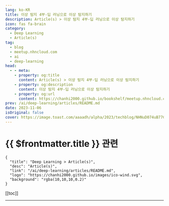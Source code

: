 ```yaml
---
lang: ko-KR
title: 이상 탐지 4부-딥 러닝으로 이상 탐지하기
description: Article(s) > 이상 탐지 4부-딥 러닝으로 이상 탐지하기
icon: fas fa-brain
category: 
  - Deep Learning
  - Article(s)
tag: 
  - blog
  - meetup.nhncloud.com
  - ai
  - deep-learning
head:
  - - meta:
    - property: og:title
      content: Article(s) > 이상 탐지 4부-딥 러닝으로 이상 탐지하기
    - property: og:description
      content: 이상 탐지 4부-딥 러닝으로 이상 탐지하기
    - property: og:url
      content: https://chanhi2000.github.io/bookshelf/meetup.nhncloud.com/375.html
prev: /ai/deep-learning/articles/README.md
date: 2023-11-06
isOriginal: false
cover: https://image.toast.com/aaaadh/alpha/2023/techblog/NHNuD074uB77CuC6B0uB4DC%20MeetupuC774uC0C1%20uD0D0uC9C0%204uBD80uC12CuB124uC77C230502.jpg
---
```


# {{ $frontmatter.title }} 관련

```component VPCard
{
  "title": "Deep Learning > Article(s)",
  "desc": "Article(s)",
  "link": "/ai/deep-learning/articles/README.md",
  "logo": "https://chanhi2000.github.io/images/ico-wind.svg",
  "background": "rgba(10,10,10,0.2)"
}
```

[[toc]]

---

<SiteInfo
  name="이상 탐지 4부-딥 러닝으로 이상 탐지하기 | NHN Cloud Meetup"
  desc="이상 탐지 4부-딥 러닝으로 이상 탐지하기"
  url="https://meetup.nhncloud.com/posts/375"
  logo="https://meetup.nhncloud.com/resources/img/favicon.ico"
  preview="https://image.toast.com/aaaadh/alpha/2023/techblog/NHNuD074uB77CuC6B0uB4DC%20MeetupuC774uC0C1%20uD0D0uC9C0%204uBD80uC12CuB124uC77C230502.jpg"/>

<!-- TODO: 작성 -->
